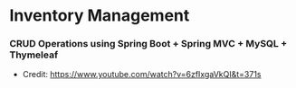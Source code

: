 # Inventory Management
### CRUD Operations using Spring Boot + Spring MVC + MySQL + Thymeleaf
- Credit: https://www.youtube.com/watch?v=6zfIxgaVkQI&t=371s
